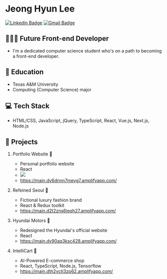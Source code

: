 # Jeong Hyun Lee 
[![Linkedin Badge](https://img.shields.io/badge/-LinkedIn-blue?style=flat-square&logo=Linkedin&logoColor=white&link=https://www.linkedin.com/in/jeong-hyun-lee-a5362319a/)](https://www.linkedin.com/in/jeong-hyun-lee-a5362319a/)
[![Gmail Badge](https://img.shields.io/badge/Gmail-d14836?style=flat-square&logo=Gmail&logoColor=white&link=mailto:lejhn1@gmail.com)](mailto:lejhn1@gmail.com)

## 👨🏻‍💻 Future Front-end Developer
- I'm a dedicated computer science student who's on a path to becoming a front-end developer.

## 🏫 Education
- Texas A&M University
- Computing (Computer Science) major

## 💻 Tech Stack
- HTML/CSS, JavaScript, jQuery, TypeScript, React, Vue.js, Next.js, Node.js

## 🚀 Projects
1. Portfolio Website 📔
   - Personal portfolio website 
   - React
   - <a href="https://github.com/JunLee8108/jun-recent-blog"><img src="https://img.shields.io/badge/GitHub-181717?style=flat-square&logo=GitHub&logoColor=white"/></a>
   - https://main.dv6dnnn7mevg7.amplifyapp.com/
   

2. Refeined Seoul 🥼
   - Fictional luxury fashion brand 
   - React & Redux toolkit
   - https://main.d2t2zns6ieqh27.amplifyapp.com/
3. Hyundai Motors 🚗
   - Redesigned the Hyundai's official website
   - React
   - https://main.dv90aq3ksc428.amplifyapp.com/
4. IntelliCart 🤖
   - AI-Powered E-commerce shop
   - React, TypeScript, Node.js, Tensorflow
   - https://main.dth2vcti3zp62.amplifyapp.com/


<!--
**JunLee8108/JunLee8108** is a ✨ _special_ ✨ repository because its `README.md` (this file) appears on your GitHub profile.

Here are some ideas to get you started:

- 🔭 I’m currently working on ...
- 🌱 I’m currently learning ...
- 👯 I’m looking to collaborate on ...
- 🤔 I’m looking for help with ...
- 💬 Ask me about ...
- 📫 How to reach me: ...
- 😄 Pronouns: ...
- ⚡ Fun fact: ...
-->
